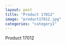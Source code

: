 ```yaml
---
layout: post
title: "Product 17012"
image: "product17012.jpg"
categories: "category1"
---
```

Product 17012
